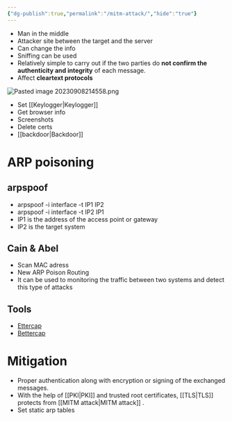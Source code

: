 ```yaml
---
{"dg-publish":true,"permalink":"/mitm-attack/","hide":"true"}
---
```


- Man in the middle
- Attacker site between the target and the server
- Can change the info
- Sniffing can be used
- Relatively simple to carry out if the two parties do **not confirm the authenticity and integrity** of each message.
- Affect **cleartext protocols**

![Pasted image 20230908214558.png](/img/user/attachments/Pasted%20image%2020230908214558.png)

- Set [[Keylogger\|Keylogger]]
- Get browser info
- Screenshots
- Delete certs
- [[backdoor\|Backdoor]]
# ARP poisoning
## arpspoof
- arpspoof -i interface -t IP1 IP2
- arpspoof -i interface -t IP2 IP1
- IP1 is the address of the access point or gateway
- IP2 is the target system

## Cain & Abel
- Scan MAC adress
- New ARP Poison Routing
- It can be used to monitoring the traffic between two systems and detect this type of attacks
## Tools
- [Ettercap](https://www.ettercap-project.org)
- [Bettercap](https://www.bettercap.org)
# Mitigation
- Proper authentication along with encryption or signing of the exchanged messages.
- With the help of [[PKI\|PKI]] and trusted root certificates, [[TLS\|TLS]] protects from [[MITM attack\|MITM attack]] .
- Set static arp tables
